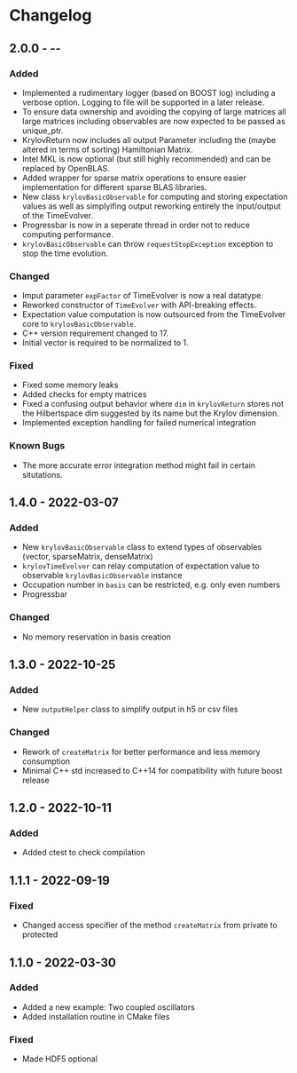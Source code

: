 # Changelog


## 2.0.0 - --

### Added
- Implemented a rudimentary logger (based on BOOST log) including a verbose option. Logging to file will be supported in a later release. 
- To ensure data ownership and avoiding the copying of large matrices all large matrices including observables are now expected to be passed as unique_ptr.
- KrylovReturn now includes all output Parameter including the (maybe altered in terms of sorting) Hamiltonian Matrix.
- Intel MKL is now optional (but still highly recommended) and can be replaced by OpenBLAS.
- Added wrapper for sparse matrix operations to ensure easier implementation for different sparse BLAS libraries. 
- New class `krylovBasicObservable` for computing and storing expectation values as well as simplyifing output reworking entirely the input/output of the TimeEvolver.
- Progressbar is now in a seperate thread in order not to reduce computing performance.
- `krylovBasicObservable` can throw `requestStopException` exception to stop the time evolution.
  
### Changed
- Imput parameter `expFactor` of TimeEvolver is now a real datatype.
- Reworked constructor of `TimeEvolver` with API-breaking effects. 
- Expectation value computation is now outsourced from the TimeEvolver core to `krylovBasicObservable`.
- C++ version requirement changed to 17.
- Initial vector is required to be normalized to 1. 

### Fixed
- Fixed some memory leaks
- Added checks for empty matrices
- Fixed a confusing output behavior where `dim` in `krylovReturn` stores not the Hilbertspace dim suggested by its name but the Krylov dimension.
- Implemented exception handling for failed numerical integration 

### Known Bugs
- The more accurate error integration method might fail in certain situtations. 

## 1.4.0 - 2022-03-07

### Added
- New `krylovBasicObservable` class to extend types of observables (vector, sparseMatrix, denseMatrix)
- `krylovTimeEvolver` can relay computation of expectation value to observable `krylovBasicObservable` instance 
- Occupation number in `basis` can be restricted, e.g. only even numbers
- Progressbar

### Changed
- No memory reservation in basis creation


## 1.3.0 - 2022-10-25

### Added
- New `outputHelper` class to simplify output in h5 or csv files

### Changed
- Rework of `createMatrix` for better performance and less memory consumption
- Minimal C++ std increased to C++14 for compatibility with future boost release

## 1.2.0 - 2022-10-11

### Added
- Added ctest to check compilation

## 1.1.1 - 2022-09-19

### Fixed
- Changed access specifier of the method `createMatrix` from private to protected


## 1.1.0 - 2022-03-30

### Added
- Added a new example: Two coupled oscillators
- Added installation routine in CMake files

### Fixed
- Made HDF5 optional
